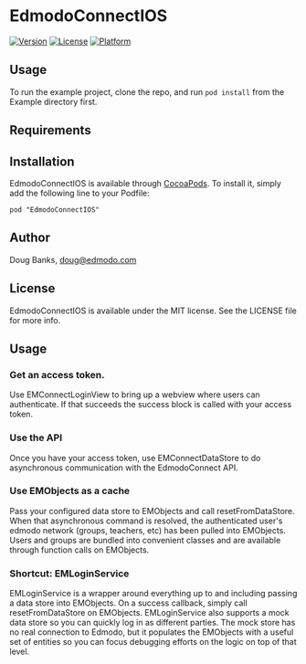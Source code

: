 # EdmodoConnectIOS

[![Version](https://img.shields.io/cocoapods/v/EdmodoConnectIOS.svg?style=flat)](http://cocoadocs.org/docsets/EdmodoConnectIOS)
[![License](https://img.shields.io/cocoapods/l/EdmodoConnectIOS.svg?style=flat)](http://cocoadocs.org/docsets/EdmodoConnectIOS)
[![Platform](https://img.shields.io/cocoapods/p/EdmodoConnectIOS.svg?style=flat)](http://cocoadocs.org/docsets/EdmodoConnectIOS)

## Usage

To run the example project, clone the repo, and run `pod install` from the Example directory first.

## Requirements

## Installation

EdmodoConnectIOS is available through [CocoaPods](http://cocoapods.org). To install
it, simply add the following line to your Podfile:

    pod "EdmodoConnectIOS"

## Author

Doug Banks, doug@edmodo.com

## License

EdmodoConnectIOS is available under the MIT license. See the LICENSE file for more info.

## Usage
### Get an access token.
Use EMConnectLoginView to bring up a webview where users can authenticate.  If that succeeds the success block is called with your access token.
### Use the API
Once you have your access token, use EMConnectDataStore to do asynchronous communication with the EdmodoConnect API.
### Use EMObjects as a cache
Pass your configured data store to EMObjects and call resetFromDataStore.  When that asynchronous command is resolved, the authenticated user's edmodo network (groups, teachers, etc) has been pulled into EMObjects.  Users and groups are bundled into convenient classes and are available through function calls on EMObjects.
### Shortcut: EMLoginService
EMLoginService is a wrapper around everything up to and including passing a data store into EMObjects.  On a success callback, simply call resetFromDataStore on EMObjects.
EMLoginService also supports a mock data store so you can quickly log in as different parties. The mock store has no real connection to Edmodo, but it populates the EMObjects with a useful set of entities so you can focus debugging efforts on the logic on top of that level.
